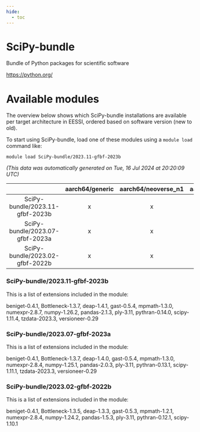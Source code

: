 ```yaml
---
hide:
  - toc
---
```


SciPy-bundle
============


Bundle of Python packages for scientific software

https://python.org/
# Available modules


The overview below shows which SciPy-bundle installations are available per target architecture in EESSI, ordered based on software version (new to old).

To start using SciPy-bundle, load one of these modules using a `module load` command like:

```shell
module load SciPy-bundle/2023.11-gfbf-2023b
```

*(This data was automatically generated on Tue, 16 Jul 2024 at 20:20:09 UTC)*  

| |aarch64/generic|aarch64/neoverse_n1|aarch64/neoverse_v1|x86_64/generic|x86_64/amd/zen2|x86_64/amd/zen3|x86_64/intel/haswell|x86_64/intel/skylake_avx512|
| :---: | :---: | :---: | :---: | :---: | :---: | :---: | :---: | :---: |
|SciPy-bundle/2023.11-gfbf-2023b|x|x|x|x|x|x|x|x|
|SciPy-bundle/2023.07-gfbf-2023a|x|x|x|x|x|x|x|x|
|SciPy-bundle/2023.02-gfbf-2022b|x|x|x|x|x|x|x|x|


### SciPy-bundle/2023.11-gfbf-2023b

This is a list of extensions included in the module:

beniget-0.4.1, Bottleneck-1.3.7, deap-1.4.1, gast-0.5.4, mpmath-1.3.0, numexpr-2.8.7, numpy-1.26.2, pandas-2.1.3, ply-3.11, pythran-0.14.0, scipy-1.11.4, tzdata-2023.3, versioneer-0.29

### SciPy-bundle/2023.07-gfbf-2023a

This is a list of extensions included in the module:

beniget-0.4.1, Bottleneck-1.3.7, deap-1.4.0, gast-0.5.4, mpmath-1.3.0, numexpr-2.8.4, numpy-1.25.1, pandas-2.0.3, ply-3.11, pythran-0.13.1, scipy-1.11.1, tzdata-2023.3, versioneer-0.29

### SciPy-bundle/2023.02-gfbf-2022b

This is a list of extensions included in the module:

beniget-0.4.1, Bottleneck-1.3.5, deap-1.3.3, gast-0.5.3, mpmath-1.2.1, numexpr-2.8.4, numpy-1.24.2, pandas-1.5.3, ply-3.11, pythran-0.12.1, scipy-1.10.1